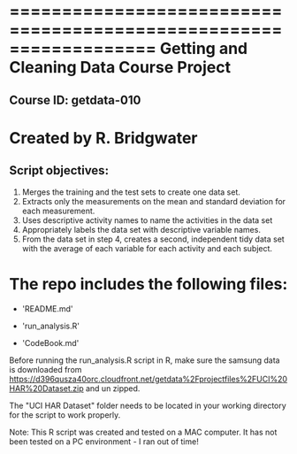 ==================================================================
Getting and Cleaning Data Course Project
============================================
Course ID: getdata-010
-----------------------------
Created by R. Bridgwater
==================================================================

Script objectives:
----------------------
 
1. Merges the training and the test sets to create one data set.
2. Extracts only the measurements on the mean and standard deviation for each measurement. 
3. Uses descriptive activity names to name the activities in the data set
4. Appropriately labels the data set with descriptive variable names. 
5. From the data set in step 4, creates a second, independent tidy data set with the average of each variable for each activity and each subject.


The repo includes the following files:
=========================================

- 'README.md'

- 'run_analysis.R'

- 'CodeBook.md'


Before running the run_analysis.R script in R, make sure the samsung data is downloaded from
https://d396qusza40orc.cloudfront.net/getdata%2Fprojectfiles%2FUCI%20HAR%20Dataset.zip and un zipped.

The "UCI HAR Dataset" folder needs to be located in your working directory for the script to work properly.

Note: This R script was created and tested on a MAC computer. It has not been tested on a PC environment - I ran out of time!



